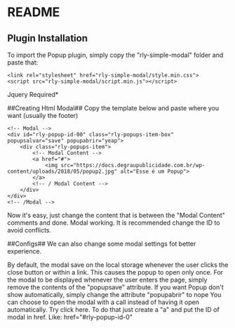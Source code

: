 # README #

## Plugin Installation ##
To import the Popup plugin, simply copy the "rly-simple-modal" folder and paste that:

```
<link rel="stylesheet" href="rly-simple-modal/style.min.css">
<script src="rly-simple-modal/script.min.js"></script>
```
Jquery Required*

##Creating Html Modal##
Copy the template below and paste where you want (usually the footer)

```
<!-- Modal -->
<div id="rly-popup-id-00" class="rly-popups-item-box" popupsalvar="save" popupabrir="yeap">
	<div class="rly-popups-item">
		<!-- Modal Content -->
		<a href="#">
			<img src="https://docs.degraupublicidade.com.br/wp-content/uploads/2018/05/popup2.jpg" alt="Esse é um Popup">
		</a>
		<!-- / Modal Content -->
	</div>
</div>
<!-- /Modal -->
```

Now it's easy, just change the content that is between the "Modal Content" comments and done. Modal working. It is recommended change the ID to avoid conflicts.

##Configs##
We can also change some modal settings fot better experience.

By default, the modal save on the local storage whenever the user clicks the close button or within a link. This causes the popup to open only once. For the modal to be displayed whenever the user enters the page, simply remove the contents of the "popupsave" attribute.
If you want Popup don't show automatically, simply change the attribute "popupabrir" to nope
You can choose to open the modal with a call instead of having it open automatically. Try click here. To do that just create a "a" and put the ID of modal in href. Like: href="#rly-popup-id-0"